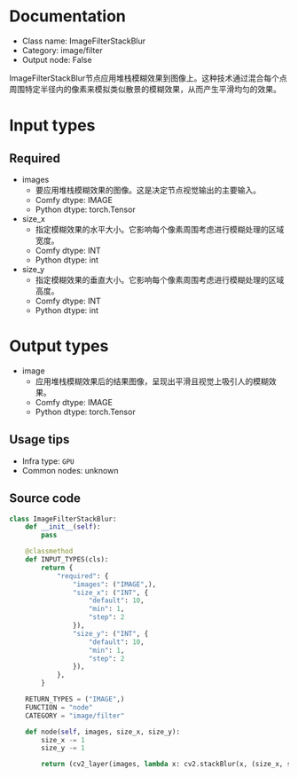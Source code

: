
# Documentation
- Class name: ImageFilterStackBlur
- Category: image/filter
- Output node: False

ImageFilterStackBlur节点应用堆栈模糊效果到图像上。这种技术通过混合每个点周围特定半径内的像素来模拟类似散景的模糊效果，从而产生平滑均匀的效果。

# Input types
## Required
- images
    - 要应用堆栈模糊效果的图像。这是决定节点视觉输出的主要输入。
    - Comfy dtype: IMAGE
    - Python dtype: torch.Tensor
- size_x
    - 指定模糊效果的水平大小。它影响每个像素周围考虑进行模糊处理的区域宽度。
    - Comfy dtype: INT
    - Python dtype: int
- size_y
    - 指定模糊效果的垂直大小。它影响每个像素周围考虑进行模糊处理的区域高度。
    - Comfy dtype: INT
    - Python dtype: int

# Output types
- image
    - 应用堆栈模糊效果后的结果图像，呈现出平滑且视觉上吸引人的模糊效果。
    - Comfy dtype: IMAGE
    - Python dtype: torch.Tensor


## Usage tips
- Infra type: `GPU`
- Common nodes: unknown


## Source code
```python
class ImageFilterStackBlur:
    def __init__(self):
        pass

    @classmethod
    def INPUT_TYPES(cls):
        return {
            "required": {
                "images": ("IMAGE",),
                "size_x": ("INT", {
                    "default": 10,
                    "min": 1,
                    "step": 2
                }),
                "size_y": ("INT", {
                    "default": 10,
                    "min": 1,
                    "step": 2
                }),
            },
        }

    RETURN_TYPES = ("IMAGE",)
    FUNCTION = "node"
    CATEGORY = "image/filter"

    def node(self, images, size_x, size_y):
        size_x -= 1
        size_y -= 1

        return (cv2_layer(images, lambda x: cv2.stackBlur(x, (size_x, size_y))),)

```

